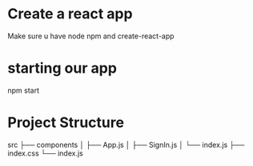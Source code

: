 # Create a react app

Make sure u have node npm  and create-react-app

# starting our app

npm start
 
# Project Structure

src
├── components
│   ├── App.js
│   ├── SignIn.js
│   └── index.js
├── index.css
└── index.js